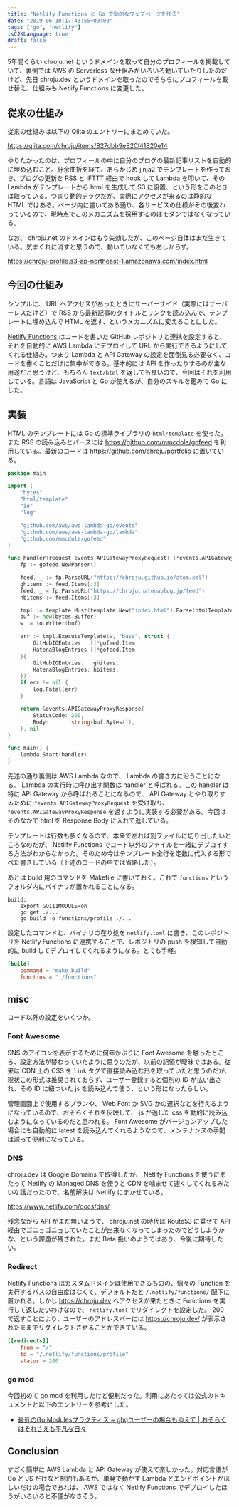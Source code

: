 ```yaml
---
title: "Netlify Functions と Go で動的なウェブページを作る"
date: "2019-06-10T17:43:55+09:00"
tags: ["go", "netlify"]
isCJKLanguage: true
draft: false
---
```


5年間ぐらい chroju.net というドメインを取って自分のプロフィールを掲載していて、裏側では AWS の Serverless な仕組みがいろいろ動いていたりしたのだけど、先日 chroju.dev というドメインを取ったのでそちらにプロフィールを載せ替え、仕組みも Netlify Functions に変更した。

## 従来の仕組み

従来の仕組みは以下の Qiita のエントリーにまとめていた。

https://qiita.com/chroju/items/827dbb9e820f41820e14

やりたかったのは、プロフィールの中に自分のブログの最新記事リストを自動的に埋め込むこと。紆余曲折を経て、あらかじめ jinja2 でテンプレートを作っておき、ブログの更新を RSS と IFTTT 経由で hook して Lambda を叩いて、その Lambda がテンプレートから html を生成して S3 に設置、という形をこのときは取っている。つまり動的チックだが、実際にアクセスが来るのは静的な HTML ではある。ページ内に書いてある通り、各サービスの仕様がその後変わっているので、現時点でこのメカニズムを採用するのはモダンではなくなっている。

なお、 chroju.net のドメインはもう失効したが、このページ自体はまだ生きている。気まぐれに消すと思うので、動いていなくてもあしからず。

https://chroju-profile.s3-ap-northeast-1.amazonaws.com/index.html

## 今回の仕組み

シンプルに、 URL へアクセスがあったときにサーバーサイド（実際にはサーバーレスだけど）で RSS から最新記事のタイトルとリンクを読み込んで、テンプレートに埋め込んで HTML を返す、というメカニズムに変えることにした。

[Netlify Functions](https://www.netlify.com/docs/functions/) はコードを書いた GitHub レポジトリと連携を設定すると、それを自動的に AWS Lambda にデプロイして URL から実行できるようにしてくれる仕組み。つまり Lambda と API Gateway の設定を面倒見る必要なく、コードを書くことだけに集中ができる。基本的には API を作ったりするのが主な用途だと思うけど、もちろん `text/html` を返しても良いので、今回はそれを利用している。言語は JavaScript と Go が使えるが、自分のスキルを鑑みて Go にした。

## 実装

HTML のテンプレートには Go の標準ライブラリの `html/template` を使った。また RSS の読み込みとパースには https://github.com/mmcdole/gofeed を利用している。最新のコードは https://github.com/chroju/portfolio に置いている。

```go
package main

import (
	"bytes"
	"html/template"
	"io"
	"log"

	"github.com/aws/aws-lambda-go/events"
	"github.com/aws/aws-lambda-go/lambda"
	"github.com/mmcdole/gofeed"
)

func handler(request events.APIGatewayProxyRequest) (*events.APIGatewayProxyResponse, error) {
	fp := gofeed.NewParser()

	feed, _ := fp.ParseURL("https://chroju.github.io/atom.xml")
	ghitems := feed.Items[:3]
	feed, _ = fp.ParseURL("https://chroju.hatenablog.jp/feed")
	hbitems := feed.Items[:3]

	tmpl := template.Must(template.New("index.html").Parse(htmlTemplate))
	buf := new(bytes.Buffer)
	w := io.Writer(buf)

	err := tmpl.ExecuteTemplate(w, "base", struct {
		GitHubIOEntries   []*gofeed.Item
		HatenaBlogEntries []*gofeed.Item
	}{
		GitHubIOEntries:   ghitems,
		HatenaBlogEntries: hbitems,
	})
	if err != nil {
		log.Fatal(err)
	}

	return &events.APIGatewayProxyResponse{
		StatusCode: 200,
		Body:       string(buf.Bytes()),
	}, nil
}

func main() {
	lambda.Start(handler)
}
```

先述の通り裏側は AWS Lambda なので、 Lambda の書き方に沿うことになる。 Lambda の実行時に呼び出す関数は handler と呼ばれる。この handler は特に API Gateway から呼ばれることになるので、 API Gateway とやり取りするために `*events.APIGatewayProxyRequest` を受け取り、 `*events.APIGatewayProxyResponse` を返すように実装する必要がある。今回はそのなかで html を Response Body に入れて返している。

テンプレートは行数も多くなるので、本来であれば別ファイルに切り出したいところなのだが、 Netlify Functions でコード以外のファイルを一緒にデプロイする方法がわからなかった。そのため今はテンプレート全行を定数に代入する形でべた書きしている（上述のコードの中では省略した）。

あとは build 用のコマンドを Makefile に書いておく。これで `functions` というフォルダ内にバイナリが置かれることになる。

```make
build:
	export GO111MODULE=on
	go get ./...
	go build -o functions/profile ./...
```

設定したコマンドと、バイナリの在り処を `netlify.toml` に書き、このレポジトリを Netlify Functions に連携することで、レポジトリの push を検知して自動的に build してデプロイしてくれるようになる。とても手軽。

```toml
[build]
    command = "make build"
    functios = "./functions"
```

## misc

コード以外の設定をいくつか。

### Font Awesome

SNS のアイコンを表示するために何年かぶりに Font Awesome を触ったところ、設定方法が替わっていたように思うのだが、以前の記憶が曖昧ではある。従来は CDN 上の CSS を `link` タグで直接読み込む形を取っていたと思うのだが、現状この形式は推奨されておらず、ユーザー登録すると個別の ID が払い出され、その ID に紐ついた js を読み込んで使う、という形になったらしい。

管理画面上で使用するプランや、 Web Font か SVG かの選択などを行えるようになっているので、おそらくそれを反映して、 js が適した css を動的に読み込むようになっているのだと思われる。 Font Awesome がバージョンアップした場合にも自動的に latest を読み込んでくれるようなので、メンテナンスの手間は減って便利になっている。

### DNS

chroju.dev は Google Domains で取得したが、 Netlify Functions を使うにあたって Netlify の Managed DNS を使うと CDN を噛ませて速くしてくれるみたいな話だったので、名前解決は Netlify にまかせている。

https://www.netlify.com/docs/dns/

残念ながら API がまだ無いようで、 chroju.net の時代は Route53 に乗せて API 経由でゴニョゴニョしていたことが出来なくなってしまったのでどうしようかな、という課題が残された。まだ Beta 扱いのようではあり、今後に期待したい。

### Redirect

Netlify Functions はカスタムドメインは使用できるものの、個々の Function を実行するパスの自由度はなくて、デフォルトだと `/.netlify/functions/` 配下に置かれる。しかし https://chroju.dev へアクセスが来たときに Functions を実行して返したいわけなので、 `netlify.toml` でリダイレクトを設定した。 200 で返すことにより、ユーザーのアドレスバーには https://chroju.dev/ が表示されたままでリダイレクトさせることができている。

```toml
[[redirects]]
    from = "/"
    to = "/.netlify/functions/profile"
    status = 200
```

### go mod

今回初めて go mod を利用したけど便利だった。利用にあたっては公式のドキュメントと以下のエントリーを参考にした。

* [最近のGo Modulesプラクティス ~ ghqユーザーの場合も添えて | おそらくはそれさえも平凡な日々](https://songmu.jp/riji/entry/2019-03-28-go-modules.html)

## Conclusion

すごく簡単に AWS Lambda と API Gateway が使えて楽しかった。対応言語が Go と JS だけなど制約もあるが、単発で動かす Lambda とエンドポイントがほしいだけの場合であれば、 AWS ではなく Netlify Functions でデプロイしたほうがいろいろと不便がなさそう。
